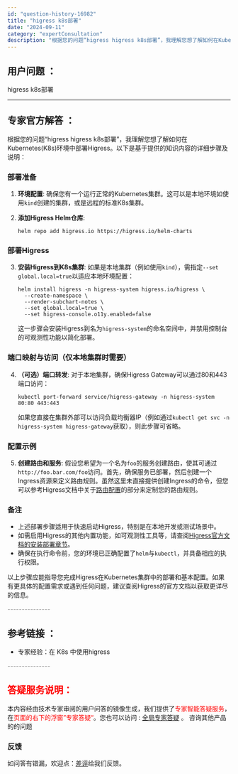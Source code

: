 ```yaml
---
id: "question-history-16982"
title: "higress k8s部署"
date: "2024-09-11"
category: "expertConsultation"
description: "根据您的问题“higress higress k8s部署”，我理解您想了解如何在Kubernetes(K8s)环境中部署Higress。以下是基于提供的知识内容的详细步骤及说明：### 部署准备1. **环境配置**: 确保您有一个运行正常的Kubernetes集群。这可以是本地环境如使用`kind"
---
```


## 用户问题 ： 
 higress k8s部署  

---------------
## 专家官方解答 ：

根据您的问题“higress higress k8s部署”，我理解您想了解如何在Kubernetes(K8s)环境中部署Higress。以下是基于提供的知识内容的详细步骤及说明：

### 部署准备

1. **环境配置**: 确保您有一个运行正常的Kubernetes集群。这可以是本地环境如使用`kind`创建的集群，或是远程的标准K8s集群。

2. **添加Higress Helm仓库**:
    ```shell
    helm repo add higress.io https://higress.io/helm-charts
    ```

### 部署Higress

3. **安装Higress到K8s集群**:
    如果是本地集群（例如使用`kind`），需指定`--set global.local=true`以适应本地环境配置：
    ```shell
    helm install higress -n higress-system higress.io/higress \
      --create-namespace \
      --render-subchart-notes \
      --set global.local=true \
      --set higress-console.o11y.enabled=false
    ```
    这一步骤会安装Higress到名为`higress-system`的命名空间中，并禁用控制台的可观测性功能以简化部署。

### 端口映射与访问（仅本地集群时需要）

4. **（可选）端口转发**:
    对于本地集群，确保Higress Gateway可以通过80和443端口访问：
    ```shell
    kubectl port-forward service/higress-gateway -n higress-system 80:80 443:443
    ```
    如果您直接在集群外部可以访问负载均衡器IP（例如通过`kubectl get svc -n higress-system higress-gateway`获取），则此步骤可省略。

### 配置示例

5. **创建路由和服务**:
    假设您希望为一个名为`foo`的服务创建路由，使其可通过`http://foo.bar.com/foo`访问。首先，确保服务已部署，然后创建一个Ingress资源来定义路由规则。虽然这里未直接提供创建Ingress的命令，但您可以参考Higress文档中关于[路由配置](https://higress.io/docs/latest/usage/routing/)的部分来定制您的路由规则。

### 备注

- 上述部署步骤适用于快速启动Higress，特别是在本地开发或测试场景中。
- 如需启用Higress的其他内置功能，如可观测性工具等，请查阅[Higress官方文档的安装部署章节](https://higress.io/docs/latest/ops/deploy-by-helm/)。
- 确保在执行命令前，您的环境已正确配置了`helm`与`kubectl`，并具备相应的执行权限。

以上步骤应能指导您完成Higress在Kubernetes集群中的部署和基本配置。如果有更具体的配置需求或遇到任何问题，建议查阅Higress的官方文档以获取更详尽的信息。


<font color="#949494">---------------</font> 


## 参考链接 ：

* 专家经验：在 K8s 中使用higress 


 <font color="#949494">---------------</font> 
 


## <font color="#FF0000">答疑服务说明：</font> 

本内容经由技术专家审阅的用户问答的镜像生成，我们提供了<font color="#FF0000">专家智能答疑服务</font>，在<font color="#FF0000">页面的右下的浮窗”专家答疑“</font>。您也可以访问 : [全局专家答疑](https://answer.opensource.alibaba.com/docs/intro) 。 咨询其他产品的的问题

### 反馈
如问答有错漏，欢迎点：[差评](https://ai.nacos.io/user/feedbackByEnhancerGradePOJOID?enhancerGradePOJOId=16989)给我们反馈。
